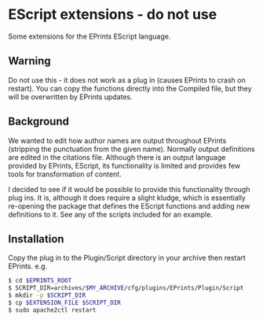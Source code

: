 # EScript extensions - do not use

Some extensions for the EPrints EScript language.

## Warning

Do not use this - it does not work as a plug in (causes EPrints to crash on
restart). You can copy the functions directly into the Compiled file, but they
will be overwritten by EPrints updates.

## Background

We wanted to edit how author names are output throughout EPrints (stripping the
punctuation from the given name). Normally output definitions are edited in
the citations file. Although there is an output language provided by EPrints,
EScript, its functionality is limited and provides few tools for
transformation of content.

I decided to see if it would be possible to provide this functionality through
plug ins. It is, although it does require a slight kludge, which is
essentially re-opening the package that defines the EScript functions and
adding new definitions to it. See any of the scripts included for an example.

## Installation

Copy the plug in to the Plugin/Script directory in your archive then restart
EPrints. e.g.

```bash
$ cd $EPRINTS_ROOT
$ SCRIPT_DIR=archives/$MY_ARCHIVE/cfg/plugins/EPrints/Plugin/Script
$ mkdir -p $SCRIPT_DIR
$ cp $EXTENSION_FILE $SCRIPT_DIR
$ sudo apache2ctl restart
```
